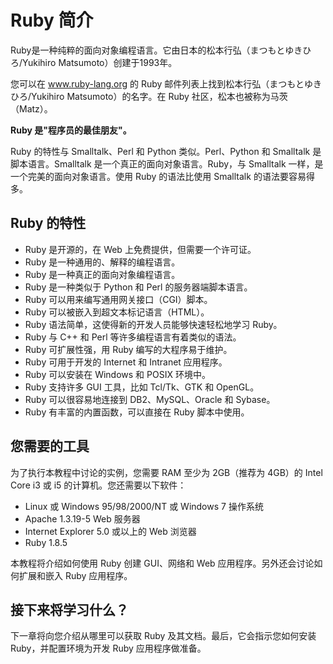 
# Ruby 简介

Ruby是一种纯粹的面向对象编程语言。它由日本的松本行弘（まつもとゆきひろ/Yukihiro Matsumoto）创建于1993年。

您可以在 www.ruby-lang.org 的 Ruby 邮件列表上找到松本行弘（まつもとゆきひろ/Yukihiro Matsumoto）的名字。在 Ruby 社区，松本也被称为马茨（Matz）。

**Ruby 是"程序员的最佳朋友"。**

Ruby 的特性与 Smalltalk、Perl 和 Python 类似。Perl、Python 和 Smalltalk 是脚本语言。Smalltalk 是一个真正的面向对象语言。Ruby，与 Smalltalk 一样，是一个完美的面向对象语言。使用 Ruby 的语法比使用 Smalltalk 的语法要容易得多。

## Ruby 的特性

*   Ruby 是开源的，在 Web 上免费提供，但需要一个许可证。
*   Ruby 是一种通用的、解释的编程语言。
*   Ruby 是一种真正的面向对象编程语言。
*   Ruby 是一种类似于 Python 和 Perl 的服务器端脚本语言。
*   Ruby 可以用来编写通用网关接口（CGI）脚本。
*   Ruby 可以被嵌入到超文本标记语言（HTML）。
*   Ruby 语法简单，这使得新的开发人员能够快速轻松地学习 Ruby。
*   Ruby 与 C++ 和 Perl 等许多编程语言有着类似的语法。
*   Ruby 可扩展性强，用 Ruby 编写的大程序易于维护。
*   Ruby 可用于开发的 Internet 和 Intranet 应用程序。
*   Ruby 可以安装在 Windows 和 POSIX 环境中。
*   Ruby 支持许多 GUI 工具，比如 Tcl/Tk、GTK 和 OpenGL。
*   Ruby 可以很容易地连接到 DB2、MySQL、Oracle 和 Sybase。
*   Ruby 有丰富的内置函数，可以直接在 Ruby 脚本中使用。

## 您需要的工具

为了执行本教程中讨论的实例，您需要 RAM 至少为 2GB（推荐为 4GB）的 Intel Core i3 或 i5 的计算机。您还需要以下软件：

*   Linux 或 Windows 95/98/2000/NT 或 Windows 7 操作系统
*   Apache 1.3.19-5 Web 服务器
*   Internet Explorer 5.0 或以上的 Web 浏览器
*   Ruby 1.8.5

本教程将介绍如何使用 Ruby 创建 GUI、网络和 Web 应用程序。另外还会讨论如何扩展和嵌入 Ruby 应用程序。

## 接下来将学习什么？

下一章将向您介绍从哪里可以获取 Ruby 及其文档。最后，它会指示您如何安装 Ruby，并配置环境为开发 Ruby 应用程序做准备。

